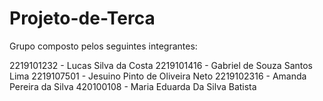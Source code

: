 # Projeto-de-Terca

Grupo composto pelos seguintes integrantes:

2219101232 - Lucas Silva da Costa
2219101416 - Gabriel de Souza Santos Lima
2219107501 - Jesuino Pinto de Oliveira Neto
2219102316 - Amanda Pereira da Silva
420100108  - Maria Eduarda Da Silva Batista
